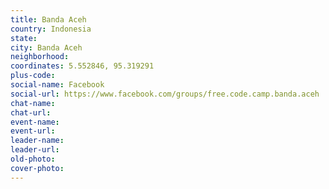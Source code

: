 ```yaml
---
title: Banda Aceh
country: Indonesia
state: 
city: Banda Aceh
neighborhood: 
coordinates: 5.552846, 95.319291
plus-code:
social-name: Facebook
social-url: https://www.facebook.com/groups/free.code.camp.banda.aceh
chat-name:
chat-url:
event-name:
event-url:
leader-name:
leader-url:
old-photo: 
cover-photo:
---
```

